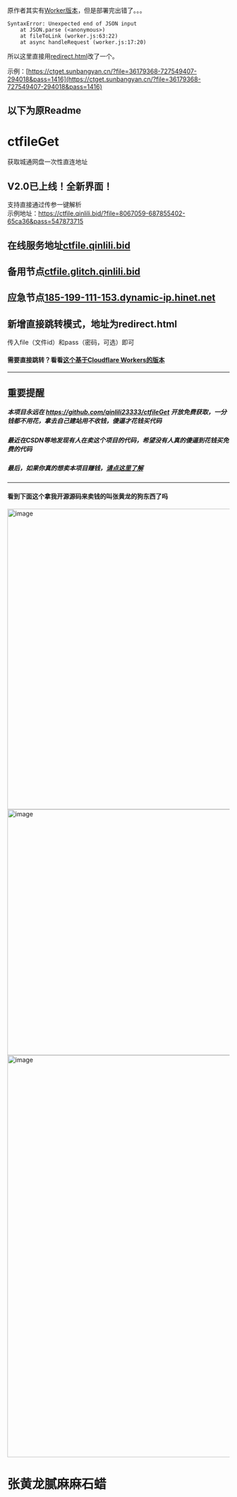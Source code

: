 原作者其实有[Worker版本](https://github.com/qinlili23333/ctfile.Workers)，但是部署完出错了。。。
```
SyntaxError: Unexpected end of JSON input
    at JSON.parse (<anonymous>)
    at fileToLink (worker.js:63:22)
    at async handleRequest (worker.js:17:20)
```
所以这里直接用[redirect.html](https://github.com/qinlili23333/ctfileGet/blob/main/redirect.html)改了一个。

示例：[https://ctget.sunbangyan.cn/?file=36179368-727549407-294018&pass=1416](https://ctget.sunbangyan.cn/?file=36179368-727549407-294018&pass=1416)


以下为原Readme
------------
# ctfileGet
获取城通网盘一次性直连地址

## V2.0已上线！全新界面！
支持直接通过传参一键解析  
示例地址：https://ctfile.qinlili.bid/?file=8067059-687855402-65ca36&pass=547873715  


## 在线服务地址[ctfile.qinlili.bid](https://ctfile.qinlili.bid)  
## 备用节点[ctfile.glitch.qinlili.bid](https://ctfile.glitch.qinlili.bid)  
## 应急节点[185-199-111-153.dynamic-ip.hinet.net](http://185-199-111-153.dynamic-ip.hinet.net/)  

## 新增直接跳转模式，地址为redirect.html  
传入file（文件id）和pass（密码，可选）即可  

#### 需要直接跳转？看看[这个基于Cloudflare Workers的版本](https://github.com/qinlili23333/ctfile.Workers/)  
----
## 重要提醒
##### 本项目永远在 https://github.com/qinlili23333/ctfileGet 开放免费获取，一分钱都不用花，拿去自己建站用不收钱，傻逼才花钱买代码  
##### 最近在CSDN等地发现有人在卖这个项目的代码，希望没有人真的傻逼到花钱买免费的代码  
##### 最后，如果你真的想卖本项目赚钱，<a href="https://www.baidu.com/s?wd=%E5%AD%A4%E5%84%BF%E6%80%8E%E4%B9%88%E5%8A%9E%E6%88%B7%E5%8F%A3%E6%9C%AC">请点这里了解</a>  
----
#### 看到下面这个拿我开源源码来卖钱的叫张黄龙的狗东西了吗  
<img width="681" alt="image" src="https://user-images.githubusercontent.com/24567775/166144435-b61421ca-ea87-430a-a8af-a7db30caaa7d.png">  
<img width="557" alt="image" src="https://user-images.githubusercontent.com/24567775/166144451-a0b5aab3-29b8-4751-a4f9-f023f58ccd44.png">  
<img width="911" alt="image" src="https://user-images.githubusercontent.com/24567775/166144459-81e30c21-e45e-4e29-ad73-3961488a87a9.png">  

# 张黄龙腻麻麻石蜡  


